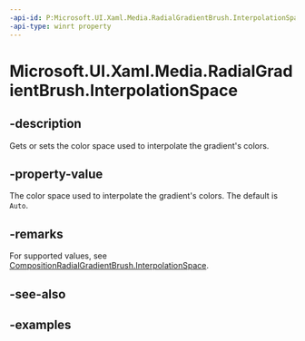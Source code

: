 ```yaml
---
-api-id: P:Microsoft.UI.Xaml.Media.RadialGradientBrush.InterpolationSpace
-api-type: winrt property
---
```


# Microsoft.UI.Xaml.Media.RadialGradientBrush.InterpolationSpace

<!--
public Windows.UI.Composition.CompositionColorSpace InterpolationSpace { get; set; }
-->


## -description
Gets or sets the color space used to interpolate the gradient's colors.

## -property-value
The color space used to interpolate the gradient's colors. The default is `Auto`.

## -remarks
For supported values, see [CompositionRadialGradientBrush.InterpolationSpace](https://docs.microsoft.com/uwp/api/windows.ui.composition.compositiongradientbrush.interpolationspace#Windows_UI_Composition_CompositionGradientBrush_InterpolationSpace).

## -see-also

## -examples



